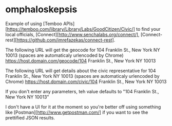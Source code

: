 omphaloskepsis
==============

Example of using [Temboo APIs][https://temboo.com/library/Library/Labs/GoodCitizen/Civic/] to find your local officials, [Connect][http://www.senchalabs.org/connect/], [Connect-rest][https://github.com/imrefazekas/connect-rest].

The following URL will get  the geocode for 104 Franklin St., New York NY 10013 (spaces are automaticaly urlencoded by Chrome)
        https://host.domain.com/geocode/104 Franklin St., New York NY 10013
        
The following URL will get  details about the civic representative for 104 Franklin St., New York NY 10013 (spaces are automaticaly urlencoded by Chrome)
        https://host.domain.com/civic/104 Franklin St., New York NY 10013
        
If you don't enter any parameters, teh value defaults to "104 Franklin St., New York NY 10013"

I don't have a UI for it at the moment so you're better off using something like [Postman][http://www.getpostman.com/] if you want to see the prettified JSON results.

